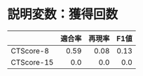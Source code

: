 # 説明変数：獲得回数
| | 適合率 | 再現率 | F1値 |
| :-- | --: | --: | --: |
| CTScore-8 | 0.59 | 0.08 | 0.13 |
| CTScore-15 | 0.0 | 0.0 | 0.0 |

